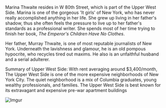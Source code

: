  Marina Thwaite resides in W 80th Street, which is part of the Upper West Side. Marina is one of the gorgeous 'It girls' of New York, who has never really accomplished anything in her life. She grew up living in her father's shadow, thus she often feels the pressure to live up to her father's standards as a professional writer. She spends most of her time trying to finish her book, *The Emperor's Children Have No Clothes*.

 Her father, Murray Thwaite, is one of most reputable journalists of New York. Underneath the lavishness and glamour, he is an old pompous hypocrite, who recycles tired out maxims. He also is an unfaithful husband and a serial adulterer.

Summary of Upper West Side:
With rent averaging around $3,400/month, The Upper West Side is one of the more expensive neighborhoods of New York City. The quiet neighborhood is a mix of Columbia graduates, young wealthy professionals, and families. The Upper West Side is best known for its extravagant and expensive pre-war apartment buildings

![Imgur](https://i.imgur.com/w3tAFup.jpg)
